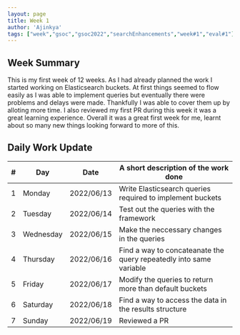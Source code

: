 ```yaml
---
layout: page
title: Week 1
author: 'Ajinkya'
tags: ["week","gsoc","gsoc2022","searchEnhancements","week#1","eval#1"]
---
```


## Week Summary
This is my first week of 12 weeks. As I had already planned the work I started working on Elasticsearch buckets. At first things seemed to flow easily as I was
able to implement queries but eventually there were problems and delays were made. Thankfully I was able to cover them up by alloting more time. I also reviewed
my first PR during this week it was a great learning experience. Overall it was a great first week for me, learnt about so many new things looking forward to  more of this. 

## Daily Work Update

|\#|Day|Date|A short description of the work done|  
|---	|---	|---	|---	|  
|1   	| Monday 	  |   2022/06/13	  | Write Elasticsearch queries required to implement buckets  |  
|2   	| Tuesday  	|   2022/06/14	  | Test out the queries with the framework	|  
|3   	| Wednesday |   2022/06/15 	  | Make the neccessary changes in the queries |  
|4   	| Thursday  |   2022/06/16	  | Find a way to concateanate the query repeatedly into same variable  |  
|5   	| Friday  	|   2022/06/17    | Modify the queries to return more than default buckets  |  
|6   	| Saturday  |   2022/06/18	  | Find a way to access the data in the results structure  |  
|7   	| Sunday  	|   2022/06/19	  | Reviewed a PR |  
